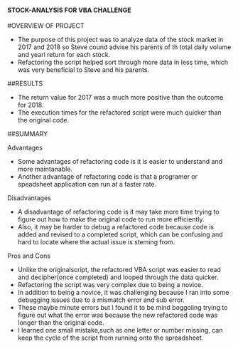 #### STOCK-ANALYSIS FOR VBA CHALLENGE
#OVERVIEW OF PROJECT
+ The purpose of this project was to analyze data of the stock market in 2017 and 2018 so Steve cound advise his parents  of th total daily volume and yearl return for each stock.
+ Refactoring the script helped sort through more data in less time, which was very beneficial to Steve and his parents.

##RESULTS
+ The return value for 2017 was a much more positive than the outcome for 2018.
+ The execution times for the refactored script were much quicker than the original code.

##SUMMARY

Advantages
+ Some advantages of refactoring code is it is easier to understand and more maintanable.
+ Another advantage of refactoring code is that a programer or speadsheet application can run at a faster rate. 

Disadvantages
+ A disadvantage of refactoring code is it may take more time trying to figure out how to make the original code to run more efficiently.
+ Also, it may be harder to debug a refactored code because code is added and revised to a completed script, which can be confusing and hard to locate where the actual issue is steming from.

Pros and Cons 
+ Unlike the originalscript, the refactored VBA script was easier to read and decipher(once completed) and looped through the data quicker.
+ Refactoring the script was very complex due to being a novice.
+ In addition to being a novice, it was challenging because I ran into some debugging issues due to a mismatch error and sub error. 
+ These maybe minute errors but I found it to be mind boggoling trying to figure out what the error was because the new refactored code was longer than the original code. 
+ I learned one small mistake,such as one letter or number missing, can keep the cycle of the script from running onto the spreadsheet.  

